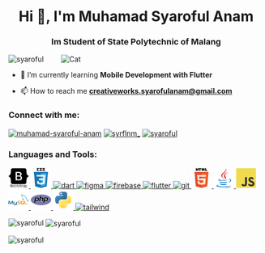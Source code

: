 <h1 align="center">Hi 👋, I'm Muhamad Syaroful Anam</h1>
<h3 align="center">Im Student of State Polytechnic of Malang</h3>
<img align="right" alt="Cat" width=400 src ="https://www.google.com/url?sa=i&url=https%3A%2F%2Fwifflegif.com%2Fgifs%2F178598-cartoon-cat-cartoon-gif&psig=AOvVaw0nyUczh63EBZyjLU8HI65L&ust=1700907625076000&source=images&cd=vfe&opi=89978449&ved=0CBEQjRxqFwoTCJjm5Oi03IIDFQAAAAAdAAAAABAJ">

<p align="left"> <img src="https://komarev.com/ghpvc/?username=syaroful&label=Profile%20views&color=0e75b6&style=flat" alt="syaroful" /> </p>

- 🌱 I’m currently learning **Mobile Development with Flutter**

- 📫 How to reach me **creativeworks.syarofulanam@gmail.com**

<h3 align="left">Connect with me:</h3>
<p align="left">
<a href="https://linkedin.com/in/muhamad-syaroful-anam" target="blank"><img align="center" src="https://raw.githubusercontent.com/rahuldkjain/github-profile-readme-generator/master/src/images/icons/Social/linked-in-alt.svg" alt="muhamad-syaroful-anam" height="30" width="40" /></a>
<a href="https://instagram.com/syrflnm_" target="blank"><img align="center" src="https://raw.githubusercontent.com/rahuldkjain/github-profile-readme-generator/master/src/images/icons/Social/instagram.svg" alt="syrflnm_" height="30" width="40" /></a>
<a href="https://www.behance.net/syaroful" target="blank"><img align="center" src="https://raw.githubusercontent.com/rahuldkjain/github-profile-readme-generator/master/src/images/icons/Social/behance.svg" alt="syaroful" height="30" width="40" /></a>
</p>

<h3 align="left">Languages and Tools:</h3>
<p align="left"> <a href="https://getbootstrap.com" target="_blank" rel="noreferrer"> <img src="https://raw.githubusercontent.com/devicons/devicon/master/icons/bootstrap/bootstrap-plain-wordmark.svg" alt="bootstrap" width="40" height="40"/> </a> <a href="https://www.w3schools.com/css/" target="_blank" rel="noreferrer"> <img src="https://raw.githubusercontent.com/devicons/devicon/master/icons/css3/css3-original-wordmark.svg" alt="css3" width="40" height="40"/> </a> <a href="https://dart.dev" target="_blank" rel="noreferrer"> <img src="https://www.vectorlogo.zone/logos/dartlang/dartlang-icon.svg" alt="dart" width="40" height="40"/> </a> <a href="https://www.figma.com/" target="_blank" rel="noreferrer"> <img src="https://www.vectorlogo.zone/logos/figma/figma-icon.svg" alt="figma" width="40" height="40"/> </a> <a href="https://firebase.google.com/" target="_blank" rel="noreferrer"> <img src="https://www.vectorlogo.zone/logos/firebase/firebase-icon.svg" alt="firebase" width="40" height="40"/> </a> <a href="https://flutter.dev" target="_blank" rel="noreferrer"> <img src="https://www.vectorlogo.zone/logos/flutterio/flutterio-icon.svg" alt="flutter" width="40" height="40"/> </a> <a href="https://git-scm.com/" target="_blank" rel="noreferrer"> <img src="https://www.vectorlogo.zone/logos/git-scm/git-scm-icon.svg" alt="git" width="40" height="40"/> </a> <a href="https://www.w3.org/html/" target="_blank" rel="noreferrer"> <img src="https://raw.githubusercontent.com/devicons/devicon/master/icons/html5/html5-original-wordmark.svg" alt="html5" width="40" height="40"/> </a> <a href="https://www.java.com" target="_blank" rel="noreferrer"> <img src="https://raw.githubusercontent.com/devicons/devicon/master/icons/java/java-original.svg" alt="java" width="40" height="40"/> </a> <a href="https://developer.mozilla.org/en-US/docs/Web/JavaScript" target="_blank" rel="noreferrer"> <img src="https://raw.githubusercontent.com/devicons/devicon/master/icons/javascript/javascript-original.svg" alt="javascript" width="40" height="40"/> </a> <a href="https://www.mysql.com/" target="_blank" rel="noreferrer"> <img src="https://raw.githubusercontent.com/devicons/devicon/master/icons/mysql/mysql-original-wordmark.svg" alt="mysql" width="40" height="40"/> </a> <a href="https://www.php.net" target="_blank" rel="noreferrer"> <img src="https://raw.githubusercontent.com/devicons/devicon/master/icons/php/php-original.svg" alt="php" width="40" height="40"/> </a> <a href="https://www.python.org" target="_blank" rel="noreferrer"> <img src="https://raw.githubusercontent.com/devicons/devicon/master/icons/python/python-original.svg" alt="python" width="40" height="40"/> </a> <a href="https://tailwindcss.com/" target="_blank" rel="noreferrer"> <img src="https://www.vectorlogo.zone/logos/tailwindcss/tailwindcss-icon.svg" alt="tailwind" width="40" height="40"/> </a> </p>

<p><img align="left" src="https://github-readme-stats.vercel.app/api/top-langs?username=syaroful&show_icons=true&locale=en&layout=compact" alt="syaroful" /></p>

<p>&nbsp;<img align="center" src="https://github-readme-stats.vercel.app/api?username=syaroful&show_icons=true&locale=en" alt="syaroful" /></p>

<p><img align="center" src="https://github-readme-streak-stats.herokuapp.com/?user=syaroful&" alt="syaroful" /></p>
